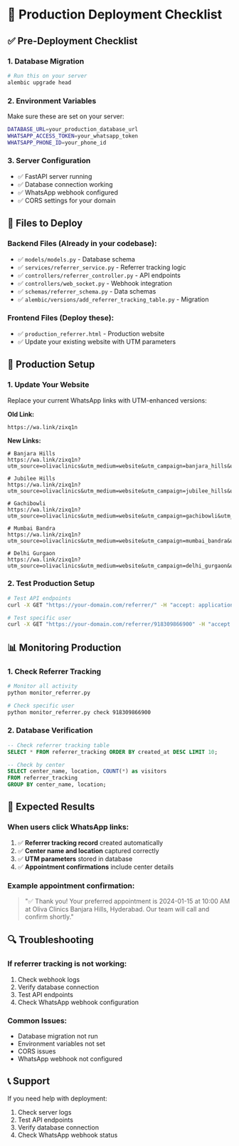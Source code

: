 # 🚀 Production Deployment Checklist

## ✅ Pre-Deployment Checklist

### 1. **Database Migration**
```bash
# Run this on your server
alembic upgrade head
```

### 2. **Environment Variables**
Make sure these are set on your server:
```bash
DATABASE_URL=your_production_database_url
WHATSAPP_ACCESS_TOKEN=your_whatsapp_token
WHATSAPP_PHONE_ID=your_phone_id
```

### 3. **Server Configuration**
- ✅ FastAPI server running
- ✅ Database connection working
- ✅ WhatsApp webhook configured
- ✅ CORS settings for your domain

## 📁 Files to Deploy

### **Backend Files (Already in your codebase):**
- ✅ `models/models.py` - Database schema
- ✅ `services/referrer_service.py` - Referrer tracking logic
- ✅ `controllers/referrer_controller.py` - API endpoints
- ✅ `controllers/web_socket.py` - Webhook integration
- ✅ `schemas/referrer_schema.py` - Data schemas
- ✅ `alembic/versions/add_referrer_tracking_table.py` - Migration

### **Frontend Files (Deploy these):**
- ✅ `production_referrer.html` - Production website
- ✅ Update your existing website with UTM parameters

## 🔧 Production Setup

### **1. Update Your Website**
Replace your current WhatsApp links with UTM-enhanced versions:

**Old Link:**
```
https://wa.link/zixq1n
```

**New Links:**
```
# Banjara Hills
https://wa.link/zixq1n?utm_source=olivaclinics&utm_medium=website&utm_campaign=banjara_hills&utm_content=hyderabad

# Jubilee Hills  
https://wa.link/zixq1n?utm_source=olivaclinics&utm_medium=website&utm_campaign=jubilee_hills&utm_content=hyderabad

# Gachibowli
https://wa.link/zixq1n?utm_source=olivaclinics&utm_medium=website&utm_campaign=gachibowli&utm_content=hyderabad

# Mumbai Bandra
https://wa.link/zixq1n?utm_source=olivaclinics&utm_medium=website&utm_campaign=mumbai_bandra&utm_content=mumbai

# Delhi Gurgaon
https://wa.link/zixq1n?utm_source=olivaclinics&utm_medium=website&utm_campaign=delhi_gurgaon&utm_content=delhi
```

### **2. Test Production Setup**
```bash
# Test API endpoints
curl -X GET "https://your-domain.com/referrer/" -H "accept: application/json"

# Test specific user
curl -X GET "https://your-domain.com/referrer/918309866900" -H "accept: application/json"
```

## 📊 Monitoring Production

### **1. Check Referrer Tracking**
```bash
# Monitor all activity
python monitor_referrer.py

# Check specific user
python monitor_referrer.py check 918309866900
```

### **2. Database Verification**
```sql
-- Check referrer tracking table
SELECT * FROM referrer_tracking ORDER BY created_at DESC LIMIT 10;

-- Check by center
SELECT center_name, location, COUNT(*) as visitors 
FROM referrer_tracking 
GROUP BY center_name, location;
```

## 🎯 Expected Results

### **When users click WhatsApp links:**
1. ✅ **Referrer tracking record** created automatically
2. ✅ **Center name and location** captured correctly
3. ✅ **UTM parameters** stored in database
4. ✅ **Appointment confirmations** include center details

### **Example appointment confirmation:**
> "✅ Thank you! Your preferred appointment is 2024-01-15 at 10:00 AM at Oliva Clinics Banjara Hills, Hyderabad. Our team will call and confirm shortly."

## 🔍 Troubleshooting

### **If referrer tracking is not working:**
1. Check webhook logs
2. Verify database connection
3. Test API endpoints
4. Check WhatsApp webhook configuration

### **Common Issues:**
- Database migration not run
- Environment variables not set
- CORS issues
- WhatsApp webhook not configured

## 📞 Support

If you need help with deployment:
1. Check server logs
2. Test API endpoints
3. Verify database connection
4. Check WhatsApp webhook status
